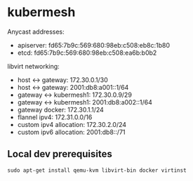# kubermesh

Anycast addresses:
- apiserver: fd65:7b9c:569:680:98eb:c508:eb8c:1b80
- etcd: fd65:7b9c:569:680:98eb:c508:ea6b:b0b2

libvirt networking:
- host <-> gateway: 172.30.0.1/30
- host <-> gateway: 2001:db8:a001::1/64
- gateway <-> kubermesh1: 172.30.0.9/29
- gateway <-> kubermesh1: 2001:db8:a002::1/64
- gateway docker: 172.30.1.1/24
- flannel ipv4: 172.31.0.0/16
- custom ipv4 allocation: 172.30.2.0/24
- custom ipv6 allocation: 2001:db8::/71


## Local dev prerequisites
`sudo apt-get install qemu-kvm libvirt-bin docker virtinst`
